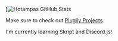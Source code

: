 [![Hotampas GitHub Stats](https://github-readme-stats.vercel.app/api?username=Hotampa&count_private=true&show_icons=true&theme=vue)

Make sure to check out [Plugily Projects](https://discord.plugily.xyz/)

I'm currently learning Skript and Discord.js!
